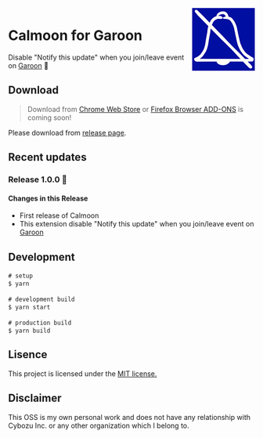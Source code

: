 <img src="src/icons/icon-128.png" alt="icon of calmoon" align="right" />

# Calmoon for Garoon

Disable "Notify this update" when you join/leave event on [Garoon](https://garoon.cybozu.co.jp/) :shushing_face:

## Download
> Download from [Chrome Web Store](https://chrome.google.com/webstore/) or [Firefox Browser ADD-ONS](https://addons.mozilla.org/ja/firefox/) is coming soon!

Please download from [release page](https://github.com/mshrtsr/browser-extension-calmoon/releases).

## Recent updates

### Release 1.0.0 :tada:

#### Changes in this Release

- First release of Calmoon
- This extension disable "Notify this update" when you join/leave event on [Garoon](https://garoon.cybozu.co.jp/)

<!-- ## Usage -->

## Development

```
# setup
$ yarn

# development build
$ yarn start

# production build
$ yarn build
```

## Lisence

This project is licensed under the [MIT license.](./LICENSE)

## Disclaimer

This OSS is my own personal work and does not have any relationship with Cybozu Inc. or any other organization which I belong to.
